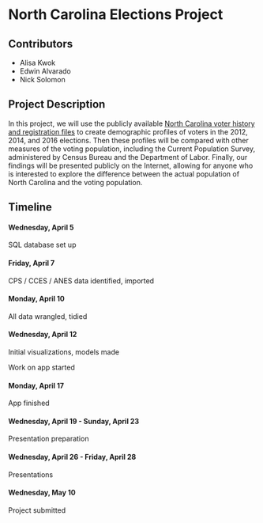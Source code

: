 # North Carolina Elections Project

## Contributors

- Alisa Kwok
- Edwin Alvarado
- Nick Solomon

## Project Description

In this project, we will use the publicly available [North Carolina voter 
history and registration files](http://dl.ncsbe.gov/index.html?prefix=data/) to
create demographic profiles of voters in the 2012, 2014, and 2016 elections.
Then these profiles will be compared with other measures of the voting
population, including the Current Population Survey, administered by Census
Bureau and the Department of Labor. Finally, our findings will be presented
publicly on the Internet, allowing for anyone who is interested to explore the
difference between the actual population of North Carolina and the voting
population.

## Timeline

#### Wednesday, April 5
SQL database set up

#### Friday, April 7
CPS / CCES / ANES data identified, imported

#### Monday, April 10
All data wrangled, tidied

#### Wednesday, April 12
Initial visualizations, models made

Work on app started

#### Monday, April 17
App finished

#### Wednesday, April 19 - Sunday, April 23
Presentation preparation

#### Wednesday, April 26 - Friday, April 28
Presentations

#### Wednesday, May 10
Project submitted




